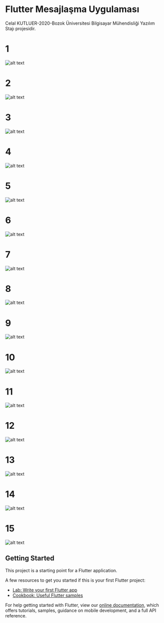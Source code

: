 # Flutter Mesajlaşma Uygulaması

Celal KUTLUER-2020-Bozok Üniversitesi Bilgisayar Mühendisliği Yazılım Stajı projesidir.

# 1
![alt text](https://github.com/celalkutluer/flutter_chat_application/blob/master/images/screens/uyg_01.jpg)

# 2
![alt text](https://github.com/celalkutluer/flutter_chat_application/blob/master/images/screens/uyg_02.jpg)

# 3
![alt text](https://github.com/celalkutluer/flutter_chat_application/blob/master/images/screens/uyg_03.jpg)

# 4
![alt text](https://github.com/celalkutluer/flutter_chat_application/blob/master/images/screens/uyg_04.jpg)

# 5
![alt text](https://github.com/celalkutluer/flutter_chat_application/blob/master/images/screens/uyg_05.jpg)

# 6
![alt text](https://github.com/celalkutluer/flutter_chat_application/blob/master/images/screens/uyg_06.jpg)

# 7
![alt text](https://github.com/celalkutluer/flutter_chat_application/blob/master/images/screens/uyg_07.jpg)

# 8
![alt text](https://github.com/celalkutluer/flutter_chat_application/blob/master/images/screens/uyg_08.jpg)

# 9
![alt text](https://github.com/celalkutluer/flutter_chat_application/blob/master/images/screens/uyg_09.jpg)

# 10
![alt text](https://github.com/celalkutluer/flutter_chat_application/blob/master/images/screens/uyg_10.jpg)

# 11
![alt text](https://github.com/celalkutluer/flutter_chat_application/blob/master/images/screens/uyg_11.jpg)

# 12
![alt text](https://github.com/celalkutluer/flutter_chat_application/blob/master/images/screens/uyg_12.jpg)

# 13
![alt text](https://github.com/celalkutluer/flutter_chat_application/blob/master/images/screens/uyg_13.jpg)

# 14
![alt text](https://github.com/celalkutluer/flutter_chat_application/blob/master/images/screens/uyg_14.jpg)

# 15
![alt text](https://github.com/celalkutluer/flutter_chat_application/blob/master/images/screens/uyg_15.jpg)


## Getting Started

This project is a starting point for a Flutter application.

A few resources to get you started if this is your first Flutter project:

- [Lab: Write your first Flutter app](https://flutter.dev/docs/get-started/codelab)
- [Cookbook: Useful Flutter samples](https://flutter.dev/docs/cookbook)

For help getting started with Flutter, view our
[online documentation](https://flutter.dev/docs), which offers tutorials,
samples, guidance on mobile development, and a full API reference.
